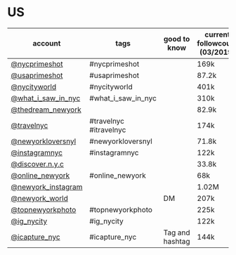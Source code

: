 # US
| account                                                            | tags                   | good to know    | current followcount (03/2019) |
|--------------------------------------------------------------------|------------------------|-----------------|-------------------------------|
| [@nycprimeshot](https://www.instagram.com/nycprimeshot/)           | #nycprimeshot          |                 |169k|
| [@usaprimeshot](https://www.instagram.com/usaprimeshot/)           | #usaprimeshot          |                 |87.2k|
| [@nycityworld](https://www.instagram.com/nycityworld/)             | #nycityworld           |                 |401k|
| [@what_i_saw_in_nyc](https://www.instagram.com/what_i_saw_in_nyc/) | #what_i_saw_in_nyc     |                 |310k|
| [@thedream_newyork](https://www.instagram.com/thedream_newyork/)   |                        |                 |82.9k|
| [@travelnyc](https://www.instagram.com/travelnyc/)                 | #travelnyc #itravelnyc |                 |174k|
| [@newyorkloversnyl](https://www.instagram.com/newyorkloversnyl/)   | #newyorkloversnyl      |                 |71.8k|
| [@instagramnyc](https://www.instagram.com/instagramnyc/)           | #instagramnyc          |                 |122k|
| [@discover.n.y.c](https://www.instagram.com/discover.n.y.c/)       |                        |                 |33.8k|
| [@online_newyork](https://www.instagram.com/online_newyork/)       | #online_newyork        |                 |68k|
| [@newyork_instagram](https://www.instagram.com/newyork_instagram/) |                        |                 |1.02M|
| [@newyork_world](https://www.instagram.com/newyork_world/)         |                        | DM              |207k|
| [@topnewyorkphoto](https://www.instagram.com/topnewyorkphoto/)     | #topnewyorkphoto       |                 |225k|
| [@ig_nycity](https://www.instagram.com/ig_nycity/)                 | #ig_nycity             |                 |122k|
| [@icapture_nyc](https://www.instagram.com/icapture_nyc/)           | #icapture_nyc          | Tag and hashtag |144k|
